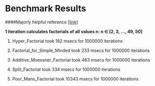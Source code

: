 # Benchmark Results

####Majorly helpful reference [[link](http://www.luschny.de/math/factorial/FastFactorialFunctions.htm)]

******1 iteration calculates factorials of all values n: n ∈ [2, 3, ..., 49, 50]******

1. Hyper_Factorial took             182 msecs for 1000000 iterations

2. Factorial_for_Simple_Minded took 233 msecs for 1000000 iterations

3. Additive_Moessner_Factorial took 483 msecs for 1000000 iterations

4. Split_Factorial took             334 msecs for 1000000 iterations

5. Poor_Mans_Factorial took         10343 msecs for 1000000 iterations
